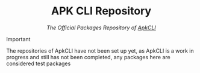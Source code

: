<h1 align=center>
 APK CLI Repository
</h1>
<div align="center">
<em> The Official Packages Repository of <a href="https://github.com/Bikoil/ApkCLI"> ApkCLI </a> </em>
</div>

> [!IMPORTANT]
> The repositories of ApkCLI have not been set up yet, as ApkCLI is a work in progress and still has not been completed, any packages here are considered test packages
